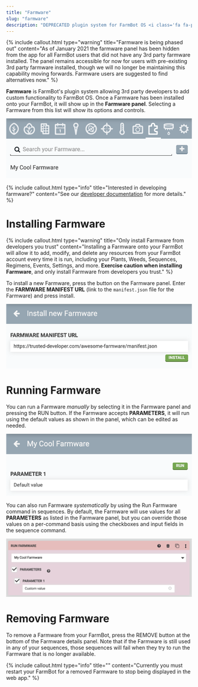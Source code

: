 ```yaml
---
title: "Farmware"
slug: "farmware"
description: "DEPRECATED plugin system for FarmBot OS <i class='fa fa-puzzle-piece'></i>"
---
```


{%
include callout.html
type="warning"
title="Farmware is being phased out"
content="As of January 2021 the farmware panel has been hidden from the app for all FarmBot users that did not have any 3rd party farmware installed. The panel remains accessible for now for users with pre-existing 3rd party farmware installed, though we will no longer be maintaining this capability moving forwards. Farmware users are suggested to find alternatives now."
%}

**Farmware** is FarmBot's plugin system allowing 3rd party developers to add custom functionality to FarmBot OS. Once a Farmware has been installed onto your FarmBot, it will show up in the **Farmware panel**. Selecting a Farmware from this list will show its options and controls.

![farmware panel](_images/farmware_panel.png)



{%
include callout.html
type="info"
title="Interested in developing farmware?"
content="See our [developer documentation](https://developer.farm.bot/docs/farmware) for more details."
%}

# Installing Farmware

{%
include callout.html
type="warning"
title="Only install Farmware from developers you trust"
content="Installing a Farmware onto your FarmBot will allow it to add, modify, and delete any resources from your FarmBot account every time it is run, including your Plants, Weeds, Sequences, Regimens, Events, Settings, and more. **Exercise caution when installing Farmware**, and only install Farmware from developers you trust."
%}

To install a new Farmware, press the <span class="fb-button fb-gray"><i class='fa fa-plus'></i></span> button on the Farmware panel. Enter the **FARMWARE MANIFEST URL** (link to the `manifest.json` file for the Farmware) and press <span class="fb-button fb-green">install</span>.

![install new farmware](_images/install_new_farmware.png)

# Running Farmware

You can run a Farmware *manually* by selecting it in the Farmware panel and pressing the <span class="fb-button fb-green">RUN</span> button. If the Farmware accepts **PARAMETERS**, it will run using the default values as shown in the panel, which can be edited as needed.

![run farmware from panel](_images/run_farmware_from_panel.png)

You can also run Farmware *systematically* by using the <span class="fb-step fb-run-farmware">Run Farmware</span> command in sequences. By default, the Farmware will use values for all **PARAMETERS** as listed in the Farmware panel, but you can override those values on a per-command basis using the checkboxes and input fields in the sequence command.

![run farmware from step](_images/run_farmware_from_step.png)

# Removing Farmware
To remove a Farmware from your FarmBot, press the <span class="fb-button fb-red">REMOVE</span> button at the bottom of the Farmware details panel. Note that if the Farmware is still used in any of your sequences, those sequences will fail when they try to run the Farmware that is no longer available.

{%
include callout.html
type="info"
title=""
content="Currently you must restart your FarmBot for a removed Farmware to stop being displayed in the web app."
%}

